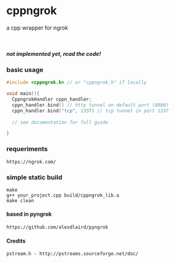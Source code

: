# cppngrok
a cpp wrapper for ngrok


<br />

##### not implemented yet, read the code!
### basic usage

```cpp
#include <cppngrok.h> // or "cppngrok.h" if locally

void main(){
  CppngrokHandler cppn_handler;
  cppn_handler.bind() // http tunnel on default port (8080)
  cppn_handler.bind("tcp", 1337) // tcp tunnel in port 1337
  
  // see documentation for full guide

}
```

### requeriments

```
https://ngrok.com/
```

### simple static build

```
make
g++ your_project.cpp build/cppngrok_lib.a
make clean
```

#### based in pyngrok
```
https://github.com/alexdlaird/pyngrok
```

#### Credits

```
pstream.h - http://pstreams.sourceforge.net/doc/
```
